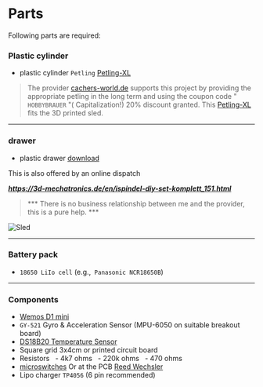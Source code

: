 # Parts

Following parts are required:

### Plastic cylinder

- plastic cylinder `Petling` [Petling-XL](http://cachers-world.de/en/Petling-XL)
> The provider [cachers-world.de](http://cachers-world.de/en/Petling-XL) supports this project by providing the appropriate petling in the long term and using the coupon code "` HOBBYBRAUER` "( Capitalization!) 20% discount granted.
This [Petling-XL](http://cachers-world.de/en/Petling-XL) fits the 3D printed sled.

***

### drawer

- plastic drawer [download](https://github.com/universam1/iSpindel/raw/master/drawer/)

This is also offered by an online dispatch

***https://3d-mechatronics.de/en/ispindel-diy-set-komplett_151.html***

> *** There is no business relationship between me and the provider, this is a pure help. ***

![Sled](../pics/Schlitten_cad.jpg)
***
### Battery pack

- `18650 LiIo cell` (e.g.,` Panasonic NCR18650B`)

***

### Components

- [Wemos D1 mini](https://www.wemos.cc/product/d1-mini.html)
- `GY-521` Gyro & Acceleration Sensor (MPU-6050 on suitable breakout board)
- [DS18B20 Temperature Sensor](https://www.maximintegrated.com/en/products/analog/sensors-and-sensor-interface/DS18B20.html)
- Square grid 3x4cm or printed circuit board
- Resistors
  - 4k7 ohms
  - 220k ohms
  - 470 ohms
- [microswitches](http://www.reichelt.de/Schiebeschalter/SS-ESP201/3/index.html?ACTION=3&LA=446&ARTICLE=112179&GROUPID=7595&artnr=SS+ESP201&SEARCH=SS%2BESP201)
Or at the PCB [Reed Wechsler](http://www.reichelt.de/Reedrelais/KSK-1C90/3/index.html?ACTION=3&LA=446&ARTICLE=27696&GROUPID=7617&artnr=KSK+1C90&SEARCH=KSK%2B1C90)
- Lipo charger `TP4056` (6 pin recommended)



